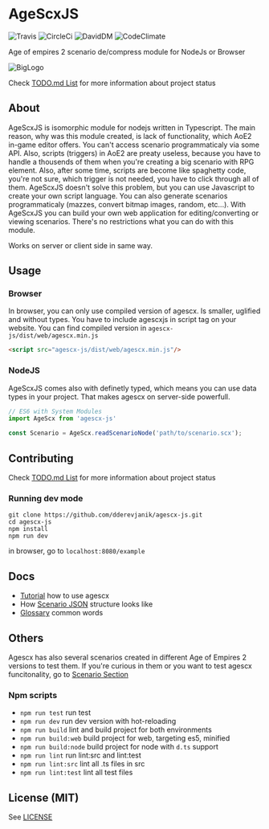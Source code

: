 # AgeScxJS

![Travis](https://travis-ci.com/dderevjanik/agescx-js.svg?token=4Xa5bKD1752yZy67EZmR&branch=master)
![CircleCi](https://circleci.com/gh/dderevjanik/agescx-js/tree/master.svg?style=shield&circle-token=300c71444e312588d73d59155a33fef4d33b8647)
![DavidDM](https://david-dm.org/dderevjanik/agescx-js.svg)
![CodeClimate](https://img.shields.io/codeclimate/github/dderevjanik/agescx-js.svg)

Age of empires 2 scenario de/compress module for NodeJs or Browser

![BigLogo](http://dderevjanik.github.io/agescx/img/aoe2-mediavel-small.jpg)

Check [TODO.md List](TODO.md) for more information about project status

## About

AgeScxJS is isomorphic module for nodejs written in Typescript. The main reason,
why was this module created, is lack of functionality, which AoE2 in-game editor
offers. You can't access scenario programmaticaly via some API. Also, scripts
(triggers) in AoE2 are preaty useless, because you have to handle a thousends of
them when you're creating a big scenario with RPG element. Also, after some
time, scripts are become like spaghetty code, you're not sure, which trigger is
not needed, you have to click through all of them. AgeScxJS doesn't solve this
problem, but you can use Javascript to create your own script language. You can
also generate scenarios programmaticaly (mazzes, convert bitmap images,
random, etc...). With AgeScxJS you can build your own web application for
editing/converting or viewing scenarios. There's no restrictions what you can
do with this module.

Works on server or client side in same way.

## Usage

### Browser

In browser, you can only use compiled version of agescx. Is smaller,
uglified and without types. You have to include agescxjs in script tag on
your website. You can find compiled version in
`agescx-js/dist/web/agescx.min.js`

```html
<script src="agescx-js/dist/web/agescx.min.js"/>
```

### NodeJS

AgeScxJS comes also with definetly typed, which means you can use data
types in your project. That makes agescx on server-side powerfull.

```js
// ES6 with System Modules
import AgeScx from 'agescx-js'

const Scenario = AgeScx.readScenarioNode('path/to/scenario.scx');
```

## Contributing

Check [TODO.md List](TODO.md) for more information about project status

### Running dev mode

```
git clone https://github.com/dderevjanik/agescx-js.git
cd agescx-js
npm install
npm run dev
```

in browser, go to `localhost:8080/example`

## Docs

- [Tutorial](docs/Tutorial.md) how to use agescx
- How [Scenario JSON](docs/Scenario.md) structure looks like
- [Glossary](docs/Glossary.md) common words


## Others

Agescx has also several scenarios created in different Age of Empires 2
versions to test them. If you're curious in them or you want to test agescx
funcitonality, go to [Scenario Section](scenario/README.md)

### Npm scripts

- `npm run test` run test
- `npm run dev` run dev version with hot-reloading
- `npm run build` lint and build project for both environments
- `npm run build:web` build project for web, targeting es5, minified
- `npm run build:node` build project for node with `d.ts` support
- `npm run lint` run lint:src and lint:test
- `npm run lint:src` lint all .ts files in src
- `npm run lint:test` lint all test files

## License (MIT)

See [LICENSE](LICENSE)

